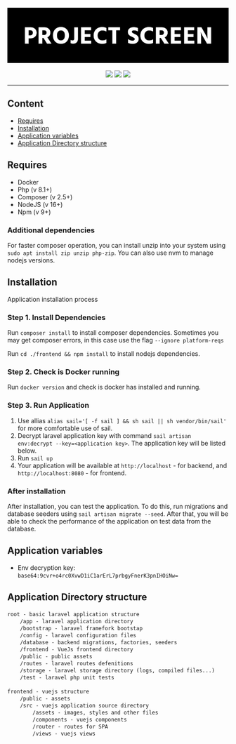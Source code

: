 <p align="center">
    <img src='logo.svg' style='margin: 0 auto;'>
</p>

<p align='center'>
    <img src='https://img.shields.io/github/downloads/BlankBuffoon/Project-Screen/total'>
    <img src='https://img.shields.io/github/last-commit/BlankBuffoon/Project-Screen/main'>
    <img src='https://img.shields.io/github/contributors/BlankBuffoon/Project-Screen'>
</p>

---

## Content
- [Requires](#requires)
- [Installation](#installation)
- [Application variables](#variables)
- [Application Directory structure](#directory-structure)

<a id="requires"></a>
## Requires

- Docker
- Php (v 8.1+)
- Composer (v 2.5+)
- NodeJS (v 16+)
- Npm (v 9+)

### Additional dependencies

For faster composer operation, you can install unzip into your system using `sudo apt install zip unzip php-zip`. You can also use nvm to manage nodejs versions.

<a id="installation"></a>
## Installation

Application installation process

### Step 1. Install Dependencies

Run `composer install` to install composer dependencies. Sometimes you may get composer errors, in this case use the flag `--ignore platform-reqs`

Run `cd ./frontend && npm install` to install nodejs dependencies.

### Step 2. Check is Docker running

Run `docker version` and check is docker has installed and running.

### Step 3. Run Application

1. Use allias `alias sail='[ -f sail ] && sh sail || sh vendor/bin/sail'` for more comfortable use of sail.
2. Decrypt laravel application key with command `sail artisan env:decrypt --key=<application key>`. The application key will be listed below.
3. Run `sail up`
4. Your application will be available at `http://localhost` - for backend, and `http://localhost:8080` - for frontend. 

### After installation

After installation, you can test the application. To do this, run migrations and database seeders using `sail artisan migrate --seed`. After that, you will be able to check the performance of the application on test data from the database.

<a id="variables"></a>
## Application variables
 
- Env decryption key: `base64:9cvr+o4rc0XvwD1iC1arErL7prbgyFnerK3pnIHOiNw=`

<a id="directory-structure"></a>
## Application Directory structure

```
root - basic laravel application structure
    /app - laravel application directory
    /bootstrap - laravel framefork bootstap
    /config - laravel configuration files
    /database - backend migrations, factories, seeders
    /frontend - VueJs frontend directory
    /public - public assets
    /routes - laravel routes defenitions
    /storage - laravel storage directory (logs, compiled files...)
    /test - laravel php unit tests

frontend - vuejs structure
    /public - assets
    /src - vuejs application source directory
        /assets - images, styles and other files
        /components - vuejs components
        /router - routes for SPA
        /views - vuejs views
```
